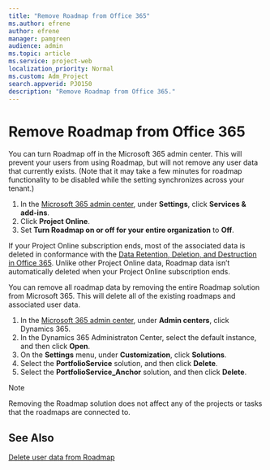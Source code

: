 ```yaml
---
title: "Remove Roadmap from Office 365"
ms.author: efrene
author: efrene
manager: pamgreen
audience: admin
ms.topic: article
ms.service: project-web
localization_priority: Normal
ms.custom: Adm_Project
search.appverid: PJO150
description: "Remove Roadmap from Office 365."
---
```


# Remove Roadmap from Office 365

You can turn Roadmap off in the Microsoft 365 admin center. This will prevent your users from using Roadmap, but will not remove any user data that currently exists. (Note that it may take a few minutes for roadmap functionality to be disabled while the setting synchronizes across your tenant.)

1. In the [Microsoft 365 admin center](https://admin.microsoft.com), under **Settings**, click **Services & add-ins**.
2. Click **Project Online**.
3. Set **Turn Roadmap on or off for your entire organization** to **Off**.

If your Project Online subscription ends, most of the associated data is deleted in conformance with the [Data Retention, Deletion, and Destruction in Office 365](https://docs.microsoft.com/office365/securitycompliance/office-365-data-retention-deletion-and-destruction-overview). Unlike other Project Online data, Roadmap data isn’t automatically deleted when your Project Online subscription ends.

You can remove all roadmap data by removing the entire Roadmap solution from Microsoft 365. This will delete all of the existing roadmaps and associated user data.

1. In the [Microsoft 365 admin center](https://admin.microsoft.com), under **Admin centers**, click Dynamics 365.
2. In the Dynamics 365 Administraton Center, select the default instance, and then click **Open**.
3. On the **Settings** menu, under **Customization**, click **Solutions**.
4. Select the **PortfolioService** solution, and then click **Delete**.
5. Select the **PortfolioService_Anchor** solution, and then click **Delete**.

> [!NOTE]
> Removing the Roadmap solution does not affect any of the projects or tasks that the roadmaps are connected to.

## See Also

[Delete user data from Roadmap](delete-user-data-from-roadmap.md)
